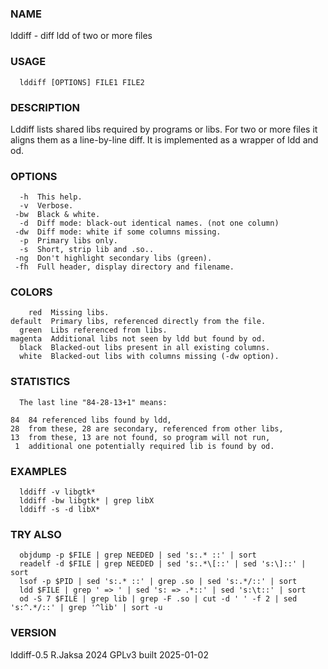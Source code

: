 ### NAME
lddiff - diff ldd of two or more files

### USAGE
      lddiff [OPTIONS] FILE1 FILE2

### DESCRIPTION
Lddiff lists shared libs required by programs or libs.
For two or more files it aligns them as a line-by-line diff.
It is implemented as a wrapper of ldd and od.

### OPTIONS
      -h  This help.
      -v  Verbose.
     -bw  Black & white.
      -d  Diff mode: black-out identical names. (not one column)
     -dw  Diff mode: white if some columns missing.
      -p  Primary libs only.
      -s  Short, strip lib and .so..
     -ng  Don't highlight secondary libs (green).
     -fh  Full header, display directory and filename.

### COLORS
        red  Missing libs.
    default  Primary libs, referenced directly from the file.
      green  Libs referenced from libs.
    magenta  Additional libs not seen by ldd but found by od.
      black  Blacked-out libs present in all existing columns.
      white  Blacked-out libs with columns missing (-dw option).

### STATISTICS
      The last line "84-28-13+1" means:
  
    84  84 referenced libs found by ldd,
    28  from these, 28 are secondary, referenced from other libs,
    13  from these, 13 are not found, so program will not run,
     1  additional one potentially required lib is found by od.

### EXAMPLES
      lddiff -v libgtk*
      lddiff -bw libgtk* | grep libX
      lddiff -s -d libX*

### TRY ALSO
      objdump -p $FILE | grep NEEDED | sed 's:.* ::' | sort
      readelf -d $FILE | grep NEEDED | sed 's:.*\[::' | sed 's:\]::' | sort
      lsof -p $PID | sed 's:.* ::' | grep .so | sed 's:.*/::' | sort
      ldd $FILE | grep ' => ' | sed 's: => .*::' | sed 's:\t::' | sort
      od -S 7 $FILE | grep lib | grep -F .so | cut -d ' ' -f 2 | sed 's:^.*/::' | grep '^lib' | sort -u

### VERSION
lddiff-0.5 R.Jaksa 2024 GPLv3 built 2025-01-02

